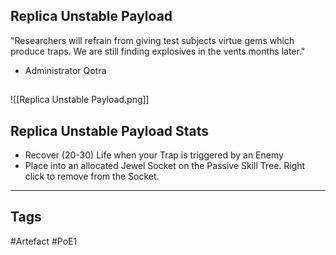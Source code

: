 ## Replica Unstable Payload
"Researchers will refrain from giving test subjects virtue gems which produce traps.
We are still finding explosives in the vents months later."
- Administrator Qotra
##
![[Replica Unstable Payload.png]]
## Replica Unstable Payload Stats
- Recover (20-30) Life when your Trap is triggered by an Enemy
- Place into an allocated Jewel Socket on the Passive Skill Tree. Right click to remove from the Socket.


---
## Tags
#Artefact
#PoE1